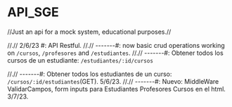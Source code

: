 # API_SGE
//Just an api for a mock system, educational purposes.//

//.// 2/6/23 #: API Restful.
//.// -------#: now basic crud operations working on `/cursos`, `/profesores` and `/estudiantes`. 
//.// -------#: Obtener todos los cursos de un estudiante: `/estudiantes/:id/cursos`

//.// -------#: Obtener todos los estudiantes de un curso: `/cursos/:id/estudiantes`(GET). 5/6/23.
//.// -------#: Nuevo: MiddleWare ValidarCampos, form inputs para Estudiantes Profesores Cursos en el html. 3/7/23.



